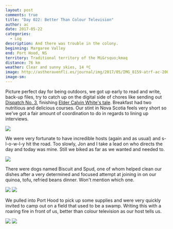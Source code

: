 ```yaml
---
layout: post
comments: true
title: "Day 022: Better Than Colour Television"
author: ac
date: 2017-05-22
categories:
  - Log
description: And there was trouble in the colony.
beginning: Margaree Valley 
end: Port Hood, NS
territory: Traditional territory of the Mi&rsquo;kmaq 
distance: 76 km
weather: Clear and sunny skies, 14 ºC
image: http://astheravenfli.es/journal/img/2017/05/IMG_8159-atrf-ac-2000-web.jpg
image-sm:
---
```


Picture perfect day for being outdoors, we got up early to read and write, back-up files, try to catch up on the digital side of chores like sending out [Dispatch No. 3](http://mailchi.mp/d379c437fc24/as-the-raven-flies-dispatch-2437677), finishing [Elder Calvin White's tale](http://astheravenfli.es/journal/2017/05/21/calvin-white-mikmaq-elder/). Breakfast had two nutritious and delicious courses. Our stint in Nova Scotia feels very short so we've got a fair amount of coordination to do in regards to lining up interviews. 

<img src="http://astheravenfli.es/journal/img/2017/05/IMG_8135-atrf-ac-2000-web.jpg">

We were very fortunate to have incredible hosts (again and as usual) and s-l-o-w-l-y hit the road. Too slowly, Jon and I take a lead on who directs the day and today was mine. Still we biked as far as we wanted and needed to.

<img src="http://astheravenfli.es/journal/img/2017/05/IMG_8138-atrf-ac-2000-web.jpg">

There were dogs named Biscuit and Spud, one of whom helped clean our dishes after a very determined and focused attempt at joining in on our quinoa, tofu, refried beans dinner. Won't mention which one.

<img src="http://astheravenfli.es/journal/img/2017/05/IMG_8149-atrf-ac-2000-web.jpg">

<img src="http://astheravenfli.es/journal/img/2017/05/IMG_8157-atrf-ac-2000-web.jpg">

We pulled into Port Hood to pick up some supplies and were very quickly invited to camp out on a field that used to be a swamp. Writing this with a roaring fire in front of us, better than colour television as our host tells us. 

<img src="http://astheravenfli.es/journal/img/2017/05/IMG_2287-atrf-jcr-2000-web.jpg">

<img src="http://astheravenfli.es/journal/img/2017/05/IMG_2328-atrf-jcr-2000-web.jpg">